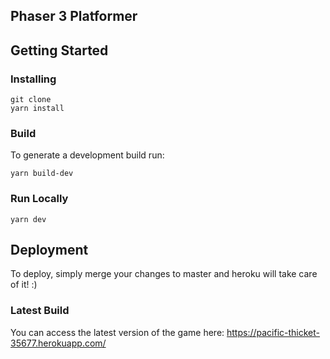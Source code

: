 ## Phaser 3 Platformer

## Getting Started

### Installing

```
git clone
yarn install
```

### Build

To generate a development build run:

```
yarn build-dev
```

### Run Locally

```
yarn dev
```

## Deployment

To deploy, simply merge your changes to master and heroku will take care of it! :)

### Latest Build

You can access the latest version of the game here:
https://pacific-thicket-35677.herokuapp.com/

